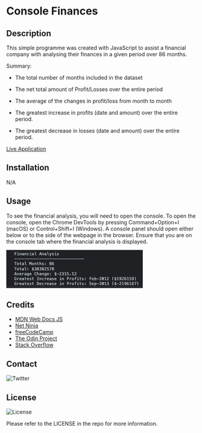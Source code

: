# Console Finances

## Description

This simple programme was created with JavaScript to assist a financial company with analysing their finances in a given period over 86 months.

Summary:

* The total number of months included in the dataset

* The net total amount of Profit/Losses over the entire period

* The average of the changes in profit/loss from month to month

* The greatest increase in profits (date and amount) over the entire period.

* The greatest decrease in losses (date and amount) over the entire period.

[Live Application](https://mdyeates.github.io/Console-Finances/)

## Installation

N/A

## Usage

To see the financial analysis, you will need to open the console. To open the console, open the Chrome DevTools by pressing Command+Option+I (macOS) or Control+Shift+I (Windows). A console panel should open either below or to the side of the webpage in the browser. Ensure that you are on the console tab where the financial analysis is displayed.

![Screenshot](images/console-updated-screenshot.png)

## Credits

* [MDN Web Docs JS](https://developer.mozilla.org/en-US/docs/Web/JavaScript)
* [Net Ninja](https://www.youtube.com/playlist?list=PL4cUxeGkcC9i9Ae2D9Ee1RvylH38dKuET)
* [freeCodeCamp](https://www.freecodecamp.org/)
* [The Odin Project](https://www.theodinproject.com/)
* [Stack Overflow](https://stackoverflow.com/questions/30399123/finding-difference-between-consecutive-numbers-in-an-array-in-javascript)


## Contact

![Twitter](https://img.shields.io/twitter/url?style=social&url=https%3A%2F%2Ftwitter.com%2Fmdyeates)

## License

![License](https://badgen.net/badge/license/MIT/blue)

Please refer to the LICENSE in the repo for more information.
